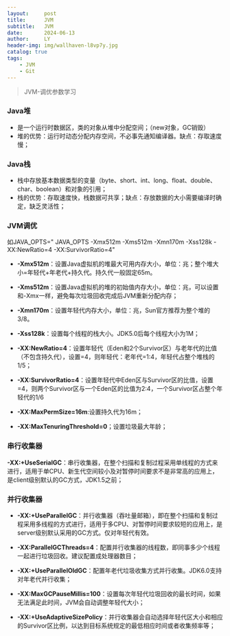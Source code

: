 ```yaml
---
layout:     post
title:      JVM
subtitle:   JVM
date:       2024-06-13
author:     LY
header-img: img/wallhaven-l8vp7y.jpg
catalog: true
tags:
    - JVM
    - Git
---
```


> JVM-调优参数学习

### Java堆

- 是一个运行时数据区，类的对象从堆中分配空间；（new对象，GC销毁）
- 堆的优势：运行时动态分配内存空间，不必事先通知编译器。缺点：存取速度慢；

### Java栈

- 栈中存放基本数据类型的变量（byte、short、int、long、float、double、char、boolean）和对象的引用；
- 栈的优势：存取速度快，栈数据可共享；缺点：存放数据的大小需要编译时确定，缺乏灵活性；

### JVM调优

如JAVA_OPTS=" JAVA_OPTS -Xmx512m -Xms512m -Xmn170m -Xss128k -XX:NewRatio=4 -XX:SurvivorRatio=4"

- **-Xmx512m**：设置Java虚拟机的堆最大可用内存大小，单位：兆；整个堆大小=年轻代+年老代+持久代。持久代一般固定65m。

- **-Xms512m**：设置Java虚拟机的堆的初始值内存大小，单位：兆，可以设置和-Xmx一样，避免每次垃圾回收完成后JVM重新分配内存；

- **-Xmn170m**：设置年轻代内存大小，单位：兆，Sun官方推荐为整个堆的3/8。

- **-Xss128k**：设置每个线程的栈大小。JDK5.0后每个线程大小为1M；

- **-XX:NewRatio=4**：设置年轻代（Eden和2个Survivor区）与老年代的比值（不包含持久代），设置=4，则年轻代：老年代=1:4，年轻代占整个堆栈的1/5；

- **-XX:SurvivorRatio=4**：设置年轻代中Eden区与Survivor区的比值，设置=4，则两个Survivor区与一个Eden区的比值为2:4，一个Survivor区占整个年轻代的1/6

- **-XX:MaxPermSize=16m**:设置持久代为16m；

- **-XX:MaxTenuringThreshold=0**；设置垃圾最大年龄；

### 串行收集器

**-XX:+UseSerialGC**：串行收集器，在整个扫描和复制过程采用单线程的方式来进行，适用于单CPU、新生代空间较小及对暂停时间要求不是非常高的应用上，是client级别默认的GC方式，JDK1.5之前；

### 并行收集器

- **-XX:+UseParallelGC**：并行收集器（吞吐量邮箱），即在整个扫描和复制过程采用多线程的方式进行，适用于多CPU、对暂停时间要求较短的应用上，是server级别默认采用的GC方式。仅对年轻代有效。

- **-XX:ParallelGCThreads=4**：配置并行收集器的线程数，即同事多少个线程一起进行垃圾回收。建议配置成处理器数目；

- **-XX:+UseParallelOldGC**：配置年老代垃圾收集方式并行收集。JDK6.0支持对年老代并行收集；

- **-XX:MaxGCPauseMillis=100**：设置每次年轻代垃圾回收的最长时间，如果无法满足此时间，JVM会自动调整年轻代大小；

- **-XX:+UseAdaptiveSizePolicy**：并行收集器会自动选择年轻代区大小和相应的Survivor区比例，以达到目标系统规定的最低相应时间或者收集频率等；